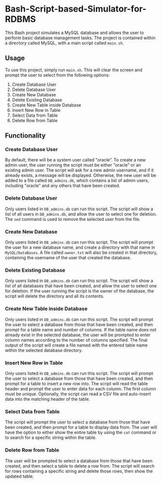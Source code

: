 # Bash-Script-based-Simulator-for-RDBMS

This Bash project simulates a MySQL database and allows the user to perform basic database management tasks. The project is contained within a directory called MySQL, with a main script called `main.sh`.

## Usage

To use this project, simply run `main.sh`. This will clear the screen and prompt the user to select from the following options:

1. Create Database User
2. Delete Database User
3. Create New Database
4. Delete Existing Database
5. Create New Table inside Database
6. Insert New Row in Table
7. Select Data from Table
8. Delete Row from Table

## Functionality

### Create Database User

By default, there will be a system user called "oracle". To create a new admin user, the user running the script must be either "oracle" or an existing admin user. The script will ask for a new admin username, and if it already exists, a message will be displayed. Otherwise, the new user will be added to a file called `DB_admins.db`, which contains a list of admin users, including "oracle" and any others that have been created.

### Delete Database User

Only users listed in `DB_admins.db` can run this script. The script will show a list of all users in `DB_admins.db`, and allow the user to select one for deletion. The `sed` command is used to remove the selected user from the file.

### Create New Database

Only users listed in `DB_admins.db` can run this script. The script will prompt the user for a new database name, and create a directory with that name in `MySQL/DataBases`. A file called `owner.txt` will also be created in that directory, containing the username of the user that created the database.

### Delete Existing Database

Only users listed in `DB_admins.db` can run this script. The script will show a list of all databases that have been created, and allow the user to select one for deletion. If the user running the script is the owner of the database, the script will delete the directory and all its contents.

### Create New Table inside Database

Only users listed in `DB_admins.db` can run this script. The script will prompt the user to select a database from those that have been created, and then prompt for a table name and number of columns. If the table name does not already exist in the selected database, the user will be prompted to enter column names according to the number of columns specified. The final output of the script will create a file named with the entered table name within the selected database directory.

### Insert New Row in Table

Only users listed in `DB_admins.db` can run this script. The script will prompt the user to select a database from those that have been created, and then prompt for a table to insert a new row into. The script will read the table header and prompt the user to enter data for each column. The first column must be unique. Optionally, the script can read a CSV file and auto-insert data into the matching header of the table.

### Select Data from Table

The script will prompt the user to select a database from those that have been created, and then prompt for a table to display data from. The user will have the option to either show the entire table by using the `cat` command or to search for a specific string within the table.

### Delete Row from Table

The user will be prompted to select a database from those that have been created, and then select a table to delete a row from. The script will search for rows containing a specific string and delete those rows, then show the updated table.
